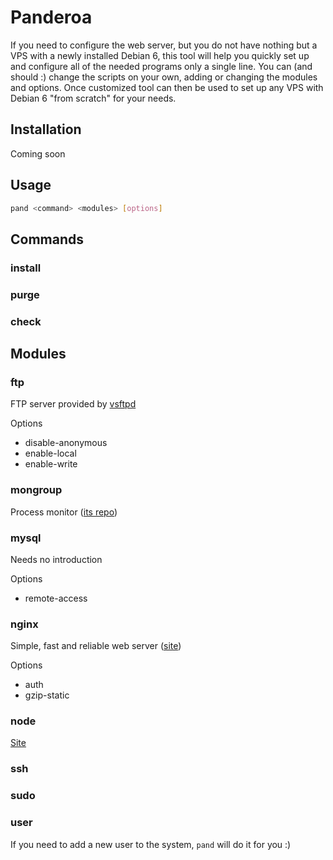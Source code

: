 # Panderoa

If you need to configure the web server, but you do not have nothing but a VPS with a newly installed Debian 6, 
this tool will help you quickly set up and configure all of the needed programs only a single line. 
You can (and should :) change the scripts on your own, adding or changing the modules and options. 
Once customized tool can then be used to set up any VPS with Debian 6 "from scratch" for your needs.

## Installation

Coming soon

## Usage

```bash
pand <command> <modules> [options]
```

## Commands

### install
### purge
### check

## Modules

### ftp

FTP server provided by [vsftpd](https://security.appspot.com/vsftpd.html)

Options

- disable-anonymous
- enable-local
- enable-write

### mongroup

Process monitor ([its repo](https://github.com/jgallen23/mongroup))

### mysql

Needs no introduction

Options
- remote-access

### nginx

Simple, fast and reliable web server ([site](http://nginx.org/en/))

Options
- auth
- gzip-static

### node

[Site](http://nodejs.org/)

### ssh
### sudo
### user

If you need to add a new user to the system, `pand` will do it for you :)
